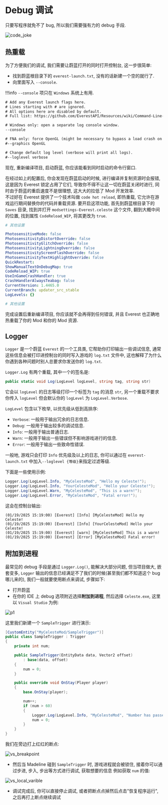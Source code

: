 # Debug 调试

只要写程序就免不了 bug, 所以我们需要强有力的 debug 手段.

![code_joke](images/debug/code_joke.jpg)

## 热重载

为了方便我们的调试, 我们需要让蔚蓝打开的同时打开控制台, 这一步很简单:

- 找到蔚蓝根目录下的 `everest-launch.txt`, 没有的话新建一个空的就行了.
- 向里面写入 `--console`.

!!!info
    `--console` 项只在 `Windows` 系统上有用.

```txt title="everest-launch.txt" hl_lines="7"
# Add any Everest launch flags here.
# Lines starting with # are ignored.
# All options here are disabled by default.
# Full list: https://github.com/EverestAPI/Resources/wiki/Command-Line-Arguments

# Windows only: open a separate log console window.
--console

# FNA only: force OpenGL (might be necessary to bypass a load crash on some PCs).
#--graphics OpenGL

# Change default log level (verbose will print all logs).
#--loglevel verbose
```

现在, 重新编译项目, 启动蔚蓝, 你应该能看到同时启动的命令行窗口.  

在经过如上的配置后, 你会发现在蔚蓝启动的时候, 进行编译并复制资源时会报错, 
这是因为 Everest 锁定占用了它们, 导致你不得不让这一切在蔚蓝关闭时进行,
同时由于蔚蓝的重启速度不是很理想, 这大大的拉低了 Mod 开发效率.  
不过好在 Everest 提供了一个技术叫做 `code hot reload`,
即热重载, 它允许在游戏运行期间替换你的代码并重载资源.
要开启这项功能, 首先到蔚蓝根目录下的 `Saves` 目录, 找到并打开 `modsettings-Everest.celeste` 这个文件,
翻到大概中间的位置, 找到属性 `CodeReload_WIP`, 将其更改为 `true`.

```yaml title="modsettings-Everest.celeste" hl_lines="11"
# 其他设置

PhotosensitiveMode: false
PhotosensitivityDistortOverride: false
PhotosensitivityGlitchOverride: false
PhotosensitivityLightningOverride: false
PhotosensitivityScreenFlashOverride: false
PhotosensitivityTextHighlightOverride: false
QuickRestart: 
ShowManualTextOnDebugMap: true
CodeReload_WIP: true
UseInGameCrashHandler: true
CrashHandlerAlwaysTeabag: false
CurrentVersion: 1.4465.0
CurrentBranch: updater_src_stable
LogLevels: {}

# 其他设置
```

完成设置后重新编译项目, 你应该就不会再得到任何错误, 并且 Everest 也正确地热重载了你的 Mod 和你的 Mod 资源.

## Logger

`Logger` 是一个蔚蓝 `Everest` 的一个工具类, 它帮助你打印输出一些调试信息,
通常这些信息会被打印进控制台的同时写入游戏的 `log.txt` 文件中, 
这也解释了为什么你遇到各种问题时别人总要求你发送你的 `log.txt`.  

`Logger.Log` 有两个重载, 其中一个的签名是:
```cs
public static void Log(LogLevel logLevel, string tag, string str)
```
它会以 `logLevel` 的日志等级打印一个标签为 `tag` 的消息 `str`,
另一个重载不要求你传入 `logLevel` 但会默认你的 `logLevel` 为 `LogLevel.Verbose`.

`LogLevel` 包含以下枚举, 以优先级从低到高排序:

- `Verbose`: 一般用于输出冗余的日志信息.
- `Debug`: 一般用于输出较多的调试信息.
- `Info`: 一般用于输出普通日志.
- `Warn`: 一般用于输出一些错误但不影响游戏进行的信息.
- `Error`: 一般用于输出一些致命性错误.

一般地, 游戏只会打印 `Info` 优先级及以上的日志, 你可以通过在 `everest-launch.txt` 中加入`--loglevel {等级}`来指定过滤等级.

下面是一些使用示例:

```cs
Logger.Log(LogLevel.Info, "MyCelesteMod", "Hello my Celeste!");
Logger.Log(LogLevel.Info, "YourCelesteMod", "Hello your Celeste!");
Logger.Log(LogLevel.Warn, "MyCelesteMod", "This is a warn!");
Logger.Log(LogLevel.Error, "MyCelesteMod", "Fatal error!");
```

这会在控制台输出:

```log
(01/19/2025 15:19:00) [Everest] [Info] [MyCelesteMod] Hello my Celeste!
(01/19/2025 15:19:00) [Everest] [Info] [YourCelesteMod] Hello your Celeste!
(01/19/2025 15:19:00) [Everest] [warn] [MyCelesteMod] This is a warn!
(01/19/2025 15:19:00) [Everest] [Error] [MyCelesteMod] Fatal error!
```

## 附加到进程

最常见的 debug 手段是通过 `Logger.Log()`, 能解决大部分问题, 但当项目做大, 嵌套变多, `Logger` 输出的信息已经满足不了我们的时候(甚至我们都不知道这个 bug 哪儿来的), 我们一般就要使用断点来调试, 步骤如下:

* 打开蔚蓝
* 在你的 IDE 上 debug 选项附近选择**附加到进程**, 然后选择 `Celeste.exe`, 这里以 `Visual Studio` 为例:

![p1](images/debug/debug_p1_1.png)


这里我们新建一个 `SampleTrigger` 进行演示:

```cs title="SampleTrigger.cs"
[CustomEntity("MyCelesteMod/SampleTrigger")]
public class SampleTrigger : Trigger
{
    private int num;

    public SampleTrigger(EntityData data, Vector2 offset)
        : base(data, offset)
    {
        num = 0;
    }

    public override void OnStay(Player player)
    {
        base.OnStay(player);

        num++;
        if (num > 60)
        {
            Logger.Log(LogLevel.Info, "MyCelesteMod", "Number has passed 60! Now reset to 0.");
            num = 0;
        }
    }
}
```

我们在旁边打上红红的断点:

![vs_breakpoint](images/debug/vs_breakpoint.png)

* 然后当 Madeline 碰到 `SampleTrigger` 时, 游戏进程就会被锁住, 接着你可以通过步进, 步入, 步出等方式进行调试, 获取想要的信息
例如获取 `num` 的值:

![vs_local_varible](images/debug/vs_local_varible.png)

* 调试完成后, 你可以直接停止调试, 或者把断点点掉然后点击"恢复程序运行", 之后再打上断点继续调试
